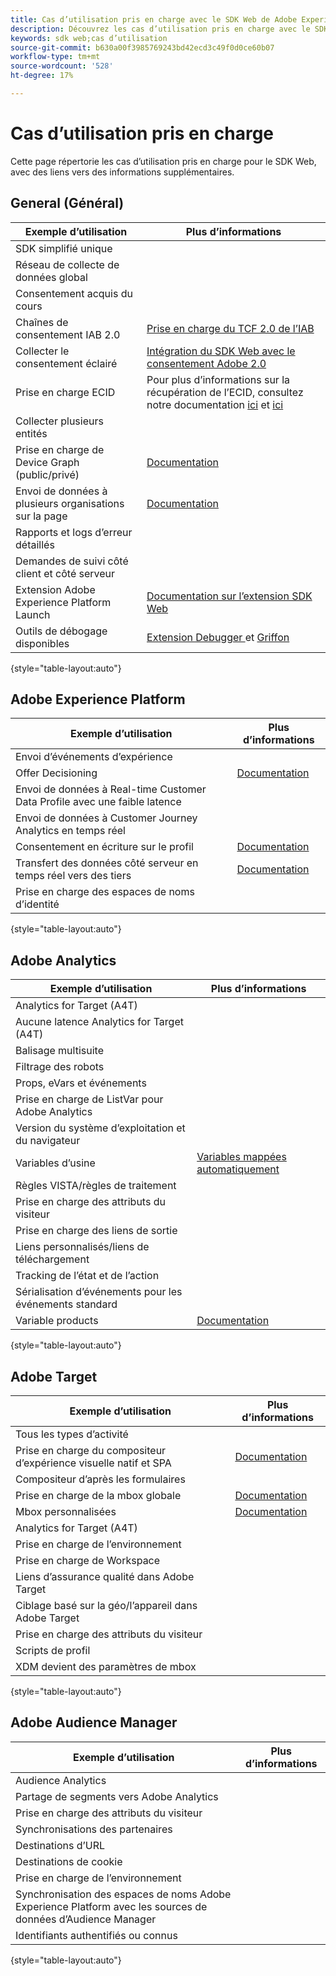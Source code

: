 ```yaml
---
title: Cas d’utilisation pris en charge avec le SDK Web de Adobe Experience Platform
description: Découvrez les cas d’utilisation pris en charge avec le SDK Web de Adobe Experience Platform.
keywords: sdk web;cas d’utilisation
source-git-commit: b630a00f3985769243bd42ecd3c49f0d0ce60b07
workflow-type: tm+mt
source-wordcount: '528'
ht-degree: 17%

---
```



# Cas d’utilisation pris en charge

Cette page répertorie les cas d’utilisation pris en charge pour le SDK Web, avec des liens vers des informations supplémentaires.

## General (Général)

| Exemple d’utilisation | Plus d’informations |
| --- | --- |
| SDK simplifié unique |  |
| Réseau de collecte de données global |  |
| Consentement acquis du cours |  |
| Chaînes de consentement IAB 2.0 | [Prise en charge du TCF 2.0 de l’IAB](https://experienceleague.adobe.com/docs/experience-platform/edge/consent/iab-tcf/overview.html?lang=en#consent) |
| Collecter le consentement éclairé | [Intégration du SDK Web avec le consentement Adobe 2.0](https://experienceleague.adobe.com/docs/experience-platform/landing/governance-privacy-security/consent/adobe/sdk.html#prerequisites) |
| Prise en charge ECID | Pour plus d’informations sur la récupération de l’ECID, consultez notre documentation [ici](https://experienceleague.adobe.com/docs/experience-platform/edge/identity/overview.html?lang=en#first-party-identity) et [ici](https://experienceleague.adobe.com/docs/experience-platform/edge/extension/accessing-the-ecid.html?lang=en#extension) |
| Collecter plusieurs entités |  |
| Prise en charge de Device Graph (public/privé) | [Documentation](https://experienceleague.adobe.com/docs/analytics/components/cda/device-graph.html?lang=en) |
| Envoi de données à plusieurs organisations sur la page | [Documentation](https://experienceleague.adobe.com/docs/experience-platform/edge/fundamentals/interacting-with-multiple-properties.html?lang=en#fundamentals) |
| Rapports et logs d’erreur détaillés |  |
| Demandes de suivi côté client et côté serveur |  |
| Extension Adobe Experience Platform Launch | [Documentation sur l’extension SDK Web](https://experienceleague.adobe.com/docs/experience-platform/edge/extension/web-sdk-extension.html?lang=en#extension) |
| Outils de débogage disponibles | [Extension Debugger ](https://experienceleague.adobe.com/docs/debugger-learn/tutorials/experience-platform-debugger/introduction-to-the-experience-platform-debugger.html?lang=en) et  [Griffon](https://aep-sdks.gitbook.io/docs/beta/project-griffon) |

{style=&quot;table-layout:auto&quot;}

## Adobe Experience Platform

| Exemple d’utilisation | Plus d’informations |
| --- | --- |
| Envoi d’événements d’expérience |  |
| Offer Decisioning | [Documentation](https://experienceleague.adobe.com/docs/experience-platform/edge/personalization/offer-decisioning/offer-decisioning-overview.html?lang=en#personalization) |
| Envoi de données à Real-time Customer Data Profile avec une faible latence |
| Envoi de données à Customer Journey Analytics en temps réel |  |
| Consentement en écriture sur le profil | [Documentation](https://experienceleague.adobe.com/docs/experience-platform/landing/governance-privacy-security/consent/adobe/sdk.html?lang=en) |
| Transfert des données côté serveur en temps réel vers des tiers | [Documentation](https://experienceleague.adobe.com/docs/launch/using/server-side-info/server-side-overview.html?lang=en) |
| Prise en charge des espaces de noms d’identité |  |

{style=&quot;table-layout:auto&quot;}

## Adobe Analytics

| Exemple d’utilisation | Plus d’informations |
| --- | --- |
| Analytics for Target (A4T) |  |
| Aucune latence Analytics for Target (A4T) |  |
| Balisage multisuite |  |
| Filtrage des robots |  |
| Props, eVars et événements |  |
| Prise en charge de ListVar pour Adobe Analytics |  |
| Version du système d’exploitation et du navigateur |  |
| Variables d’usine | [Variables mappées automatiquement](https://experienceleague.adobe.com/docs/experience-platform/edge/data-collection/adobe-analytics/automatically-mapped-vars.html?lang=en#data-collection) |
| Règles VISTA/règles de traitement |  |
| Prise en charge des attributs du visiteur |  |
| Prise en charge des liens de sortie |  |
| Liens personnalisés/liens de téléchargement |  |
| Tracking de l’état et de l’action |  |
| Sérialisation d’événements pour les événements standard |  |
| Variable products | [Documentation](https://experienceleague.adobe.com/docs/experience-platform/edge/data-collection/collect-commerce-data.html?lang=en#actions-related-to-products) |

{style=&quot;table-layout:auto&quot;}

## Adobe Target

| Exemple d’utilisation | Plus d’informations |
| --- | --- |
| Tous les types d’activité |  |
| Prise en charge du compositeur d’expérience visuelle natif et SPA | [Documentation](https://experienceleague.adobe.com/docs/experience-platform/edge/personalization/adobe-target/spa-implementation.html?lang=en#personalization) |
| Compositeur d’après les formulaires |  |
| Prise en charge de la mbox globale | [Documentation](https://experienceleague.adobe.com/docs/experience-platform/edge/personalization/rendering-personalization-content.html?lang=en#automatically-rendering-content) |
| Mbox personnalisées | [Documentation](https://experienceleague.adobe.com/docs/experience-platform/edge/personalization/rendering-personalization-content.html?lang=en#manually-rendering-content) |
| Analytics for Target (A4T) |  |
| Prise en charge de l’environnement |  |
| Prise en charge de Workspace |  |
| Liens d’assurance qualité dans Adobe Target |  |
| Ciblage basé sur la géo/l’appareil dans Adobe Target |  |
| Prise en charge des attributs du visiteur |  |
| Scripts de profil |  |
| XDM devient des paramètres de mbox |  |

{style=&quot;table-layout:auto&quot;}

## Adobe Audience Manager

| Exemple d’utilisation | Plus d’informations |
| --- | --- |
| Audience Analytics |  |
| Partage de segments vers Adobe Analytics |  |
| Prise en charge des attributs du visiteur |  |
| Synchronisations des partenaires |  |
| Destinations d’URL |  |
| Destinations de cookie |  |
| Prise en charge de l’environnement |  |
| Synchronisation des espaces de noms Adobe Experience Platform avec les sources de données d’Audience Manager |  |
| Identifiants authentifiés ou connus |  |

{style=&quot;table-layout:auto&quot;}